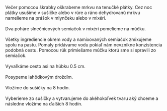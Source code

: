 Večer pomocou škrabky oškrabeme mrkvu na tenučké plátky. Cez noc plátky usušíme v sušičke alebo v rúre a ráno dehydrovanú mrkvu namelieme na prášok v mlynčeku alebo v mixéri.
<br/>
<br/>
Dva poháre slnečnicových semiačok v mixéri pomelieme na múčku.
<br/>
<br/>
Všetky ingrediencie okrem vody a namixovaných semiačok zmixujeme spolu na pastu. Pomaly pridávame vodu pokiaľ nám nevznikne konzistencia podobná cestu. Pomocou rúk primiešame múčku ktorú sme si spravili zo semiačok.
<br/>
<br/>
Vyvaľkáme cesto asi na húbku 0.5 cm.
<br/>
<br/>
Posypeme lahôdkovým droždím.
<br/>
<br/>
Vložíme do sušičky na 8 hodín.
<br/>
<br/>
Vyberieme zo sušičky a vytvarujeme do akéhokoľvek tvaru aký chceme a následne vložíme na ďalších 8 hodín. 
